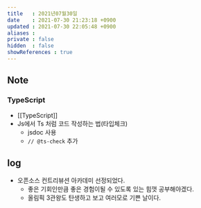 ```yaml
---
title   : 2021년07월30일 
date    : 2021-07-30 21:23:18 +0900
updated : 2021-07-30 22:05:48 +0900
aliases : 
private : false
hidden  : false
showReferences : true
---
```

## Note
### TypeScript 
- [[TypeScript]]
- Js에서 Ts 처럼 코드 작성하는 법(타입체크)  
	- jsdoc 사용  
  - `// @ts-check` 추가 

## log 
- 오픈소스 컨트리뷰션 아카데미 선정되었다.  
	- 좋은 기회인만큼 좋은 경험이될 수 있도록 있는 힘껏 공부해야겠다.  
  - 올림픽 3관왕도 탄생하고 보고 여러모로 기쁜 날이다.  
		
